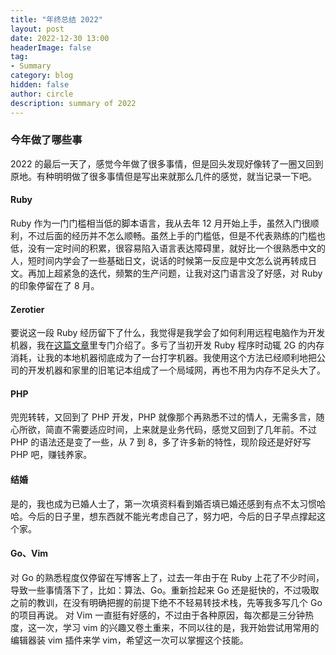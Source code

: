 ```yaml
---
title: "年终总结 2022"
layout: post
date: 2022-12-30 13:00
headerImage: false
tag:
- Summary
category: blog
hidden: false
author: circle
description: summary of 2022
---
```


### 今年做了哪些事

2022 的最后一天了，感觉今年做了很多事情，但是回头发现好像转了一圈又回到原地。有种明明做了很多事情但是写出来就那么几件的感觉，就当记录一下吧。

#### Ruby

Ruby 作为一门门槛相当低的脚本语言，我从去年 12 月开始上手，虽然入门很顺利，不过后面的经历并不怎么顺畅。虽然上手的门槛低，但是不代表熟练的门槛也低，没有一定时间的积累，很容易陷入语言表达障碍里，就好比一个很熟悉中文的人，短时间内学会了一些基础日文，说话的时候第一反应是中文怎么说再转成日文。再加上超紧急的迭代，频繁的生产问题，让我对这门语言没了好感，对 Ruby 的印象停留在了 8 月。

#### Zerotier

要说这一段 Ruby 经历留下了什么，我觉得是我学会了如何利用远程电脑作为开发机器，我在[这篇文章](/using-zerotier-ssh-remote-server/)里专门介绍了。多亏了当初开发 Ruby 程序时动辄 2G 的内存消耗，让我的本地机器彻底成为了一台打字机器。我使用这个方法已经顺利地把公司的开发机器和家里的旧笔记本组成了一个局域网，再也不用为内存不足头大了。

#### PHP

兜兜转转，又回到了 PHP 开发，PHP 就像那个再熟悉不过的情人，无需多言，随心所欲，简直不需要适应时间，上来就是业务代码，感觉又回到了几年前。不过 PHP 的语法还是变了一些，从 7 到 8，多了许多新的特性，现阶段还是好好写 PHP 吧，赚钱养家。

#### 结婚

是的，我也成为已婚人士了，第一次填资料看到婚否填已婚还感到有点不太习惯哈哈。今后的日子里，想东西就不能光考虑自己了，努力吧，今后的日子早点撑起这个家。

#### Go、Vim

对 Go 的熟悉程度仅停留在写博客上了，过去一年由于在 Ruby 上花了不少时间，导致一些事情落下了，比如：算法、Go。重新捡起来 Go 还是挺快的，不过吸取之前的教训，在没有明确把握的前提下绝不不轻易转技术栈，先等我多写几个 Go 的项目再说。
对 Vim 一直挺有好感的，不过由于各种原因，每次都是三分钟热度，这一次，学习 vim 的兴趣又卷土重来，不同以往的是，我开始尝试用常用的编辑器装 vim 插件来学 vim，希望这一次可以掌握这个技能。
